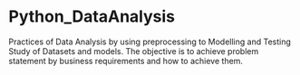 # Python_DataAnalysis
Practices of Data Analysis by using preprocessing to Modelling and Testing Study of Datasets and models. The objective is to achieve problem statement by business requirements and how to achieve them.
